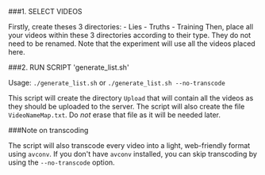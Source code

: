 ###1. SELECT VIDEOS

Firstly, create theses 3 directories:
	- Lies
	- Truths
	- Training
Then, place all your videos within these 3 directories according to their type. They do not need to be renamed.
Note that the experiment will use all the videos placed here.

###2. RUN SCRIPT 'generate_list.sh'

Usage:
`./generate_list.sh` or `./generate_list.sh --no-transcode`

This script will create the directory `Upload` that will contain all the videos as they should be uploaded to the server.
The script will also create the file `VideoNameMap.txt`. Do *not* erase that file as it will be needed later.

###Note on transcoding

The script will also transcode every video into a light, web-friendly format using `avconv`.
If you don't have `avconv` installed, you can skip transcoding by using the `--no-transcode` option.